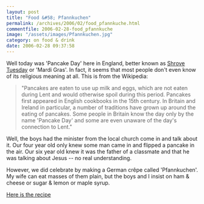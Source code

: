 ```yaml
---
layout: post
title: "Food &#58; Pfannkuchen"
permalink: /archives/2006/02/food_pfannkuche.html
commentfile: 2006-02-28-food_pfannkuche
image: "/assets/images/Pfannkuchen.jpg"
category: on food & drink
date: 2006-02-28 09:37:58
---
```


Well today was 'Pancake Day' here in England, better known as [Shrove Tuesday](http://en.wikipedia.org/wiki/Shrove_Tuesday) or 'Mardi Gras'. In fact, it seems that most people don't even know of its religious meaning at all. This is from the Wikipedia:

> "Pancakes are eaten to use up milk and eggs, which are not eaten during Lent and would otherwise spoil during this period. Pancakes first appeared in English cookbooks in the 15th century. In Britain and Ireland in particular, a number of traditions have grown up around the eating of pancakes. Some people in Britain know the day only by the name 'Pancake Day' and some are even unaware of the day's connection to Lent."

Well, the boys had the minister from the local church come in and talk about it. Our four year old only knew some man came in and flipped a pancake in the air. Our six year old knew it was the father of a classmate and that he was talking about Jesus -- no real understanding.

However, we did celebrate by making a German crêpe called 'Pfannkuchen'. My wife can eat masses of them plain, but the boys and I insist on ham & cheese or sugar & lemon or maple syrup.

[Here is the recipe](https://www.mahnke.net/recipe/index.cgi?page=open&key=20062193655)
